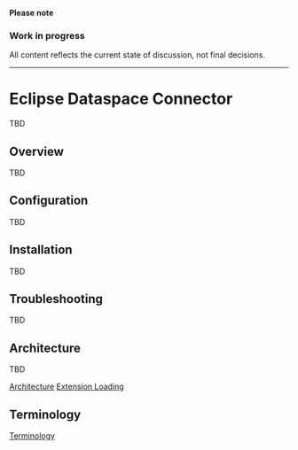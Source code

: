 **Please note**

### Work in progress

All content reflects the current state of discussion, not final decisions.

---

# Eclipse Dataspace Connector

TBD

## Overview

TBD

## Configuration

TBD

## Installation

TBD

## Troubleshooting

TBD

## Architecture
TBD

[Architecture](architecture/README.md)
[Extension Loading](architecture/extensions.md)

## Terminology
[Terminology](Terminology.md)

